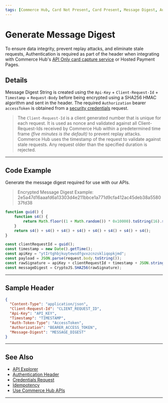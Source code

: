 ```yaml
---
tags: [Commerce Hub, Card Not Present, Card Present, Message Digest, Authentication]
---
```


# Generate Message Digest

To ensure data integrity, prevent replay attacks, and eliminate stale requests, Authentication is required as part of the header when integrating with Commerce Hub's [API Only card capture service](?path=docs/Online-Mobile-Digital/Secure-Data-Capture/API/API-Only.md) or Hosted Payment Pages.

## Details

Message Digest String is created using the `Api-Key` + `Client-Request-Id` + `Timestamp` + `Request-Body` before being encrypted using a SHA256 HMAC algorithm and sent in the header. The required `Authorization` bearer `accessToken` is obtained from a [security credentials](?path=docs/Resources/API-Documents/Security/Credentials.md) request.

<!-- theme: info -->
> The `Client-Request-Id` is a client generated number that is unique for each request. It is used as nonce and validated against all Client-Request-Ids received by Commerce Hub within a predetermined time frame *(five minutes is the default)* to prevent replay attacks. Commerce Hub uses the timestamp of the request to validate against stale requests. Any request older than the specified duration is rejected.

---

## Code Example

Generate the message digest required for use with our APIs.

<!-- theme: example -->
> Encrypted Message Digest Example: 2e5a47d16aaafd6a13303d4e211bbce1a771d9cfa412ac45deb38a558037fd38

```javascript
function guid() {
	function s4() {
		return Math.floor((1 + Math.random()) * 0x10000).toString(16).substring(1);
	}
	return s4() + s4() + s4() + s4() + s4() + s4() + s4() + s4();
}

const clientRequestId = guid();
const timestamp = new Date().getTime();
const apiKey = "ytIrtghbjkuytewsdfgvxzcnzskliqopkjmd";
const payload = JSON.parse(request.body.toString());
const rawSignature = apiKey + clientRequestId + timestamp + JSON.stringify(payload);
const messageDigest = CryptoJS.SHA256(rawSignature);
```

---

## Sample Header

```json
{
  "Content-Type": "application/json",
  "Client-Request-Id": "CLIENT_REQUEST_ID",
  "Api-Key": "API_KEY",
  "Timestamp": "TIMESTAMP",
  "Auth-Token-Type": "AccessToken",
  "Authorization": "BEARER_ACCESS_TOKEN",
  "Message-Digest": "MESSAGE_DIGEST"
}
```

---

## See Also

- [API Explorer](../api/?type=post&path=/payments-vas/v1/card-capture)
- [Authentication Header](?path=docs/Resources/API-Documents/Authentication-Header.md)
- [Credentials Request](?path=docs/Resources/API-Documents/Security/Credentials.md)
- [Idempotency](?path=docs/Resources/Guides/Idempotency.md)
- [Use Commerce Hub APIs](?path=docs/Resources/API-Documents/Use-Our-APIs.md)

---
